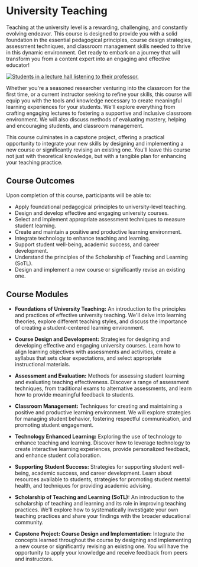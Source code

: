 # University Teaching

Teaching at the university level is a rewarding, challenging, and constantly evolving endeavor. This course is designed to provide you with a solid foundation in the essential pedagogical principles, course design strategies, assessment techniques, and classroom management skills needed to thrive in this dynamic environment. Get ready to embark on a journey that will transform you from a content expert into an engaging and effective educator!

[![Students in a lecture hall listening to their professor.](https://images.unsplash.com/photo-1521730303718-064c4c84189d?q=80&w=2070&auto=format&fit=crop&ixlib=rb-4.0.3&ixid=M3wxMjA3fDB8MHxwaG90by1wYWdlfHx8fGVufDB8fHx8fA%3D%3D)](https://images.unsplash.com/photo-1521730303718-064c4c84189d?q=80&w=2070&auto=format&fit=crop&ixlib=rb-4.0.3&ixid=M3wxMjA3fDB8MHxwaG90by1wYWdlfHx8fGVufDB8fHx8fA%3D%3D)

Whether you're a seasoned researcher venturing into the classroom for the first time, or a current instructor seeking to refine your skills, this course will equip you with the tools and knowledge necessary to create meaningful learning experiences for your students. We'll explore everything from crafting engaging lectures to fostering a supportive and inclusive classroom environment. We will also discuss methods of evaluating mastery, helping and encouraging students, and classroom management.

This course culminates in a capstone project, offering a practical opportunity to integrate your new skills by designing and implementing a new course or significantly revising an existing one. You'll leave this course not just with theoretical knowledge, but with a tangible plan for enhancing your teaching practice.

## Course Outcomes

Upon completion of this course, participants will be able to:

*   Apply foundational pedagogical principles to university-level teaching.
*   Design and develop effective and engaging university courses.
*   Select and implement appropriate assessment techniques to measure student learning.
*   Create and maintain a positive and productive learning environment.
*   Integrate technology to enhance teaching and learning.
*   Support student well-being, academic success, and career development.
*   Understand the principles of the Scholarship of Teaching and Learning (SoTL).
*   Design and implement a new course or significantly revise an existing one.

## Course Modules

*   **Foundations of University Teaching:** An introduction to the principles and practices of effective university teaching. We'll delve into learning theories, explore different teaching styles, and discuss the importance of creating a student-centered learning environment.

*   **Course Design and Development:** Strategies for designing and developing effective and engaging university courses. Learn how to align learning objectives with assessments and activities, create a syllabus that sets clear expectations, and select appropriate instructional materials.

*   **Assessment and Evaluation:** Methods for assessing student learning and evaluating teaching effectiveness. Discover a range of assessment techniques, from traditional exams to alternative assessments, and learn how to provide meaningful feedback to students.

*   **Classroom Management:** Techniques for creating and maintaining a positive and productive learning environment. We will explore strategies for managing student behavior, fostering respectful communication, and promoting student engagement.

*   **Technology Enhanced Learning:** Exploring the use of technology to enhance teaching and learning. Discover how to leverage technology to create interactive learning experiences, provide personalized feedback, and enhance student collaboration.

*   **Supporting Student Success:** Strategies for supporting student well-being, academic success, and career development. Learn about resources available to students, strategies for promoting student mental health, and techniques for providing academic advising.

*   **Scholarship of Teaching and Learning (SoTL):** An introduction to the scholarship of teaching and learning and its role in improving teaching practices. We'll explore how to systematically investigate your own teaching practices and share your findings with the broader educational community.

*   **Capstone Project: Course Design and Implementation:** Integrate the concepts learned throughout the course by designing and implementing a new course or significantly revising an existing one. You will have the opportunity to apply your knowledge and receive feedback from peers and instructors.
